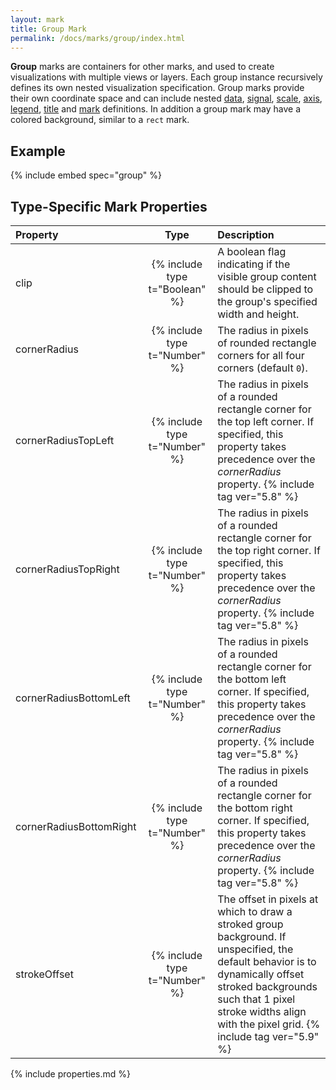 ```yaml
---
layout: mark
title: Group Mark
permalink: /docs/marks/group/index.html
---
```


**Group** marks are containers for other marks, and used to create visualizations with multiple views or layers. Each group instance recursively defines its own nested visualization specification. Group marks provide their own coordinate space and can include nested [data](../../data), [signal](../../signals), [scale](../../scales), [axis](../../axes), [legend](../../legends), [title](../../title) and [mark](../) definitions. In addition a group mark may have a colored background, similar to a `rect` mark.

## Example

{% include embed spec="group" %}

## Type-Specific Mark Properties

| Property                | Type                           | Description   |
| :---------------------- | :----------------------------: | :------------ |
| clip                    | {% include type t="Boolean" %} | A boolean flag indicating if the visible group content should be clipped to the group's specified width and height. |
| cornerRadius            | {% include type t="Number" %}  | The radius in pixels of rounded rectangle corners for all four corners (default `0`). |
| cornerRadiusTopLeft     | {% include type t="Number" %}  | The radius in pixels of a rounded rectangle corner for the top left corner. If specified, this property takes precedence over the _cornerRadius_ property. {% include tag ver="5.8" %} |
| cornerRadiusTopRight    | {% include type t="Number" %}  | The radius in pixels of a rounded rectangle corner for the top right corner. If specified, this property takes precedence over the _cornerRadius_ property. {% include tag ver="5.8" %} |
| cornerRadiusBottomLeft  | {% include type t="Number" %}  | The radius in pixels of a rounded rectangle corner for the bottom left corner. If specified, this property takes precedence over the _cornerRadius_ property. {% include tag ver="5.8" %} |
| cornerRadiusBottomRight | {% include type t="Number" %}  | The radius in pixels of a rounded rectangle corner for the bottom right corner. If specified, this property takes precedence over the _cornerRadius_ property. {% include tag ver="5.8" %} |
| strokeOffset            | {% include type t="Number" %}  | The offset in pixels at which to draw a stroked group background. If unspecified, the default behavior is to dynamically offset stroked backgrounds such that 1 pixel stroke widths align with the pixel grid. {% include tag ver="5.9" %} |

{% include properties.md %}
